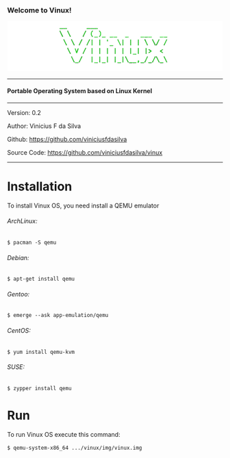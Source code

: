 
<p align="center">
<h3>Welcome to Vinux!</h3>
</p>

<p align="center">
<img src="vinux.png">
</p>

*******************************************************
<p align="center">
<h4>Portable Operating System based on Linux Kernel</h4>
</p>

*******************************************************

Version: 0.2

Author: Vinicius F da Silva

Github: https://github.com/viniciusfdasilva

Source Code: https://github.com/viniciusfdasilva/vinux

*******************************************************
# Installation

To install Vinux OS, you need install a QEMU emulator

###### ArchLinux:
```console
$ pacman -S qemu
```

###### Debian:
```console
$ apt-get install qemu
```

###### Gentoo:
```console
$ emerge --ask app-emulation/qemu
```

###### CentOS:
```console
$ yum install qemu-kvm
```

###### SUSE:
```console
$ zypper install qemu
```

# Run

To run Vinux OS execute this command:

```console
$ qemu-system-x86_64 .../vinux/img/vinux.img
```


